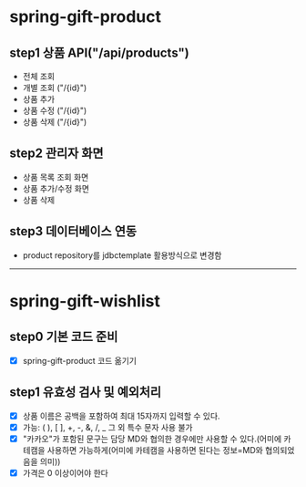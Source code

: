 # spring-gift-product
## step1 상품 API("/api/products")
* 전체 조회 
* 개별 조회 ("/{id}")
* 상품 추가
* 상품 수정 ("/{id}")
* 상품 삭제 ("/{id}")
## step2 관리자 화면
* 상품 목록 조회 화면
* 상품 추가/수정 화면
* 상품 삭제
## step3 데이터베이스 연동
* product repository를 jdbctemplate 활용방식으로 변경함
---
# spring-gift-wishlist
## step0 기본 코드 준비
- [x] spring-gift-product 코드 옮기기
## step1 유효성 검사 및 예외처리
- [x] 상품 이름은 공백을 포함하여 최대 15자까지 입력할 수 있다.
- [x] 가능: ( ), [ ], +, -, &, /, _ 그 외 특수 문자 사용 불가
- [x] "카카오"가 포함된 문구는 담당 MD와 협의한 경우에만 사용할 수 있다.(어미에 카테캠을 사용하면 가능하게(어미에 카테캠을 사용하면 된다는 정보=MD와 협의되었음을 의미))
- [x] 가격은 0 이상이어야 한다